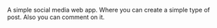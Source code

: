 A simple social media web app. Where you can create a simple type of post. Also you can comment on it.
